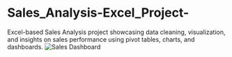 # Sales_Analysis-Excel_Project-
Excel-based Sales Analysis project showcasing data cleaning, visualization, and insights on sales performance using pivot tables, charts, and dashboards.
![Sales Dashboard](images/sales_dashboard.png)

